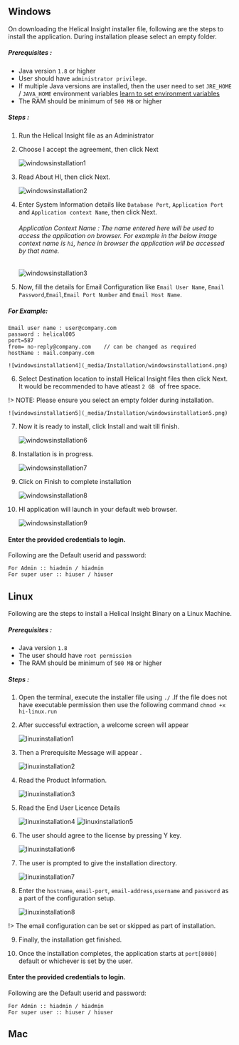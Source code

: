 
## Windows

On downloading the Helical Insight installer file, following are the steps to install the application. During installation please select an empty folder. 

##### Prerequisites :
* Java version `1.8` or higher
* User should have `administrator privilege`.
* If multiple Java versions are installed, then the user need to set `JRE_HOME` / `JAVA_HOME` environment variables [learn to set environment variables ](http://www.helicalinsight.com/technical-guide/configure-java-environment-variables/)
* The RAM should be minimum of `500 MB` or higher

##### Steps :
1. Run the Helical Insight file as an Administrator
2. Choose I accept the agreement, then click Next

	![windowsinstallation1](_media/Installation/windowsinstallation1.png)

3. Read About HI, then click Next.

	![windowsinstallation2](_media/Installation/windowsinstallation2.png)

4. Enter System Information details like `Database Port`, `Application Port` and `Application context Name`, then click Next. 

	###### Application Context Name :	The name entered here will be used to access the application on browser. For example in the below image context name is `hi`, hence in browser the application will be accessed by that name. 

	![windowsinstallation3](_media/Installation/windowsinstallation3.png)

5. Now, fill the details for Email Configuration like `Email User Name`, `Email Password`,`Email`,`Email Port Number` and `Email Host Name`. 
##### For Example:
```text
Email user name : user@company.com
password : helical005
port=587
from= no-reply@company.com    // can be changed as required
hostName : mail.company.com
```

	![windowsinstallation4](_media/Installation/windowsinstallation4.png)

6. Select Destination location to install Helical Insight files then click Next. It would be recommended to have atleast `2 GB ` of free space.  

 !> NOTE: Please ensure you select an empty folder during installation.

	![windowsinstallation5](_media/Installation/windowsinstallation5.png)

7. Now it is ready to install, click Install and wait till finish.

	![windowsinstallation6](_media/Installation/windowsinstallation6.png)

8. Installation is in progress.

	![windowsinstallation7](_media/Installation/windowsinstallation7.png)

9. Click on Finish to complete installation 

	![windowsinstallation8](_media/Installation/windowsinstallation8.png)

10. HI application will launch in your default web browser. 

	![windowsinstallation9](_media/Installation/windowsinstallation9.png)
	
#### Enter the provided credentials to login.
Following are the Default userid and password:

```text
For Admin :: hiadmin / hiadmin
For super user :: hiuser / hiuser
```



## Linux

Following are the steps to install a Helical Insight Binary on a Linux Machine.

##### Prerequisites :
* Java version `1.8`
* The user should have `root permission`
* The RAM should be minimum of `500 MB` or higher 

##### Steps :
1. Open the terminal, execute the installer file using `./` .If the file does not have executable permission then use the following command `chmod +x hi-linux.run` 
2. After successful extraction, a welcome screen will appear 

	![linuxinstallation1](_media/Installation/linuxinstallation1.png)
	
3. Then a Prerequisite Message will appear .

	![linuxinstallation2](_media/Installation/linuxinstallation2.png)
	
4. Read the Product Information.

	![linuxinstallation3](_media/Installation/linuxinstallation3.png)
	
5. Read the End User Licence Details 

	![linuxinstallation4](_media/Installation/linuxinstallation4.png)
	![linuxinstallation5](_media/Installation/linuxinstallation5.png)
	
6. The user should agree to the license by pressing Y key.

	![linuxinstallation6](_media/Installation/linuxinstallation6.png)
	
7. The user is prompted to give the installation directory.

	![linuxinstallation7](_media/Installation/linuxinstallation7.png)

8. Enter the `hostname`, `email-port`, `email-address`,`username` and `password` as a part of the configuration setup. 

	![linuxinstallation8](_media/Installation/linuxinstallation8.png)
	
 !> The email configuration can be set or skipped as part of installation. 
 
9. Finally, the installation get finished. 

10. Once the installation completes, the application starts at `port[8080]` default or whichever is set by the user. 

#### Enter the provided credentials to login.
Following are the Default userid and password:

```text
For Admin :: hiadmin / hiadmin
For super user :: hiuser / hiuser
```

## Mac
